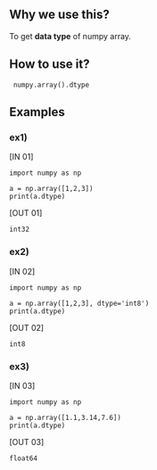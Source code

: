 ## Why we use this?
 To get **data type** of numpy array.
 
## How to use it?
```
 numpy.array().dtype
```
 
## Examples

### ex1)
 [IN 01]
 ```
 import numpy as np
 
 a = np.array([1,2,3])
 print(a.dtype)
 ```
  [OUT 01]
 ```
int32
 ```
 ### ex2)
  [IN 02]
 ```
 import numpy as np
 
 a = np.array([1,2,3], dtype='int8')
 print(a.dtype)
 ```
  [OUT 02]
 ```
int8
 ```
 ### ex3)
 [IN 03]
 ```
 import numpy as np
 
 a = np.array([1.1,3.14,7.6])
 print(a.dtype)
 ```
  [OUT 03]
 ```
float64
 ```

